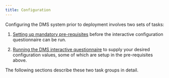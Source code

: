 ```yaml
---
title: Configuration
---
```


Configuring the DMS system prior to deployment involves two sets of tasks:

1. [Setting up mandatory pre-requisites](./prereq) before the interactive configuration questionnaire can be run.


2. [Running the DMS interactive questionnaire](./configure-dms) to supply your desired configuration values, some of which are setup in the pre-requisites above.

The following sections describe these two task groups in detail.
